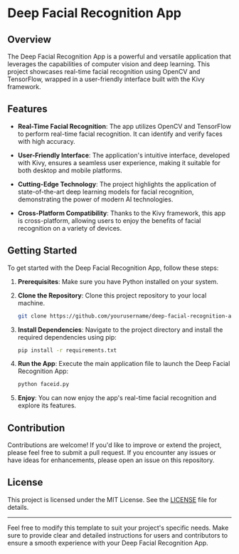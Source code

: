 # Deep Facial Recognition App

## Overview

The Deep Facial Recognition App is a powerful and versatile application that leverages the capabilities of computer vision and deep learning. This project showcases real-time facial recognition using OpenCV and TensorFlow, wrapped in a user-friendly interface built with the Kivy framework.

## Features

- **Real-Time Facial Recognition**: The app utilizes OpenCV and TensorFlow to perform real-time facial recognition. It can identify and verify faces with high accuracy.

- **User-Friendly Interface**: The application's intuitive interface, developed with Kivy, ensures a seamless user experience, making it suitable for both desktop and mobile platforms.

- **Cutting-Edge Technology**: The project highlights the application of state-of-the-art deep learning models for facial recognition, demonstrating the power of modern AI technologies.

- **Cross-Platform Compatibility**: Thanks to the Kivy framework, this app is cross-platform, allowing users to enjoy the benefits of facial recognition on a variety of devices.

## Getting Started

To get started with the Deep Facial Recognition App, follow these steps:

1. **Prerequisites**: Make sure you have Python installed on your system.

2. **Clone the Repository**: Clone this project repository to your local machine.

    ```bash
    git clone https://github.com/yourusername/deep-facial-recognition-app.git
    ```

3. **Install Dependencies**: Navigate to the project directory and install the required dependencies using pip:

    ```bash
    pip install -r requirements.txt
    ```

4. **Run the App**: Execute the main application file to launch the Deep Facial Recognition App:

    ```bash
    python faceid.py
    ```

5. **Enjoy**: You can now enjoy the app's real-time facial recognition and explore its features.

## Contribution

Contributions are welcome! If you'd like to improve or extend the project, please feel free to submit a pull request. If you encounter any issues or have ideas for enhancements, please open an issue on this repository.

## License

This project is licensed under the MIT License. See the [LICENSE](LICENSE) file for details.

---

Feel free to modify this template to suit your project's specific needs. Make sure to provide clear and detailed instructions for users and contributors to ensure a smooth experience with your Deep Facial Recognition App.
